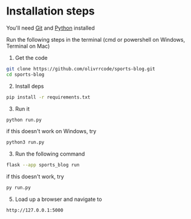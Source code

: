 # Installation steps

You'll need [Git](https://git-scm.com/downloads) and [Python](https://www.python.org/downloads/) installed

Run the following steps in the terminal (cmd or powershell on Windows, Terminal on Mac)

1. Get the code

  ```bash
  git clone https://github.com/olivrrcode/sports-blog.git
  cd sports-blog
  ```

2. Install deps

  ```bash
  pip install -r requirements.txt
  ```
  
  3. Run it
  
  ```bash
  python run.py
  ```
  
  if this doesn't work on Windows, try
  
  ```bash
  python3 run.py
  ```

3. Run the following command
  ```bash
  flask --app sports_blog run
  ```
  
  if this doesn't work, try
  
  ```bash
  py run.py
  ```

5. Load up a browser and navigate to
  ```bash
  http://127.0.0.1:5000
  ```
